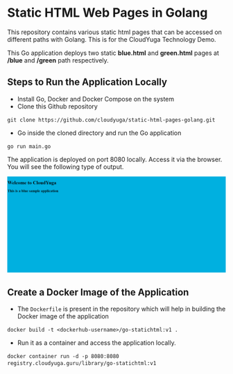 # Static HTML Web Pages in Golang
This repository contains various static html pages that can be accessed on different paths with Golang. This is for the CloudYuga Technology Demo.

This Go application deploys two static **blue.html** and **green.html** pages at **/blue** and **/green** path respectively.
## Steps to Run the Application Locally
- Install Go, Docker and Docker Compose on the system
- Clone this Github repository
```
git clone https://github.com/cloudyuga/static-html-pages-golang.git
```
- Go inside the cloned directory and run the Go application
```
go run main.go
```
The application is deployed on port 8080 locally. Access it via the browser. You will see the following type of output.

 ![gostatic_bluepage](./gostatic_bluepage.PNG)

## Create a Docker Image of the Application
- The `Dockerfile` is present in the repository which will help in building the Docker image of the application
```
docker build -t <dockerhub-username>/go-statichtml:v1 .
```
- Run it as a container and access the application locally.
```
docker container run -d -p 8080:8080 registry.cloudyuga.guru/library/go-statichtml:v1
